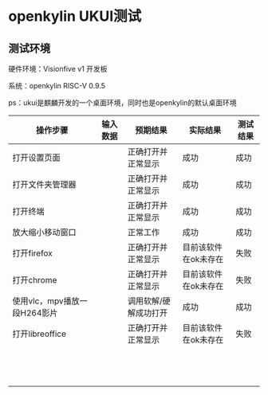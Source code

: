# openkylin UKUI测试



## 测试环境



硬件环境：Visionfive v1 开发板

系统：openkylin RISC-V 0.9.5

ps：ukui是麒麟开发的一个桌面环境，同时也是openkylin的默认桌面环境



| 操作步骤                     | 输入数据 | 预期结果              | 实际结果             | 测试结果 |
| ---------------------------- | -------- | --------------------- | -------------------- | -------- |
| 打开设置页面                 |          | 正确打开并正常显示    | 成功                 | 成功     |
| 打开文件夹管理器             |          | 正确打开并正常显示    | 成功                 | 成功     |
| 打开终端                     |          | 正确打开并正常显示    | 成功                 | 成功     |
| 放大缩小移动窗口             |          | 正常工作              | 成功                 | 成功     |
| 打开firefox                  |          | 正确打开并正常显示    | 目前该软件在ok未存在 | 失败     |
| 打开chrome                   |          | 正确打开并正常显示    | 目前该软件在ok未存在 | 失败     |
| 使用vlc，mpv播放一段H264影片 |          | 调用软解/硬解成功打开 | 成功                 | 成功     |
| 打开libreoffice              |          | 正确打开并正常显示    | 目前该软件在ok未存在 | 失败     |
|                              |          |                       |                      |          |
|                              |          |                       |                      |          |
|                              |          |                       |                      |          |
|                              |          |                       |                      |          |
|                              |          |                       |                      |          |
|                              |          |                       |                      |          |
|                              |          |                       |                      |          |
|                              |          |                       |                      |          |
|                              |          |                       |                      |          |
|                              |          |                       |                      |          |
|                              |          |                       |                      |          |
|                              |          |                       |                      |          |
|                              |          |                       |                      |          |